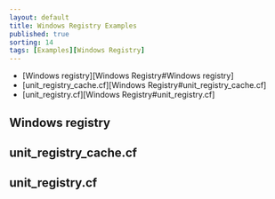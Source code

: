 ```yaml
---
layout: default
title: Windows Registry Examples 
published: true
sorting: 14
tags: [Examples][Windows Registry]
---
```


* [Windows registry][Windows Registry#Windows registry]
* [unit_registry_cache.cf][Windows Registry#unit_registry_cache.cf]
* [unit_registry.cf][Windows Registry#unit_registry.cf]

## Windows registry ##
## unit_registry_cache.cf ##
## unit_registry.cf ##